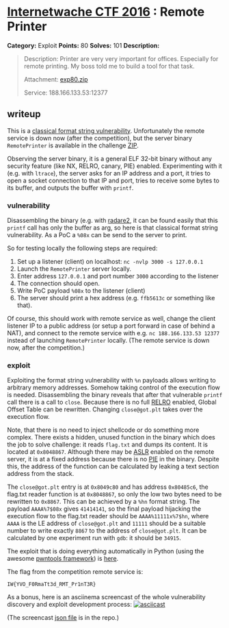 # [Internetwache CTF 2016](https://ctf.internetwache.org/) : Remote Printer

**Category:** Exploit
**Points:** 80
**Solves:** 101
**Description:**

> Description: Printer are very very important for offices. Especially for remote printing. My boss told me to build a tool for that task.
>
>
> Attachment: [exp80.zip](./exp80.zip)
>
>
> Service: 188.166.133.53:12377


## writeup

This is a [classical format string vulnerability](https://crypto.stanford.edu/cs155old/cs155-spring08/papers/formatstring-1.2.pdf).
Unfortunately the remote service is down now (after the competition),
but the server binary `RemotePrinter` is available in the
challenge [ZIP](./exp80.zip).

Observing the server binary, it is a general ELF 32-bit binary without
any security feature (like NX, RELRO, canary, PIE) enabled.
Experimenting with it (e.g. with `ltrace`), the server
asks for an IP address and a port, it tries to open a socket
connection to that IP and port, tries to receive some bytes to its
buffer, and outputs the buffer with `printf`.

### vulnerability

Disassembling the binary (e.g. with
[radare2](https://github.com/radare/radare2),
it can be found easily that this `printf` call has only the
buffer as arg, so here is that classical format string vulnerability.
As a PoC a `%08x` can be send to the server to print.

So for testing locally the following steps are required:

1. Set up a listener (client) on localhost: `nc -nvlp 3000 -s 127.0.0.1`
2. Launch the `RemotePrinter` server locally.
3. Enter address `127.0.0.1` and port number `3000` according to the listener
4. The connection should open.
5. Write PoC payload `%08x` to the listener (client)
6. The server should print a hex address (e.g. `ffb5613c` or something like that).

Of course, this should work with remote service as well, change
the client listener IP to a public address (or setup a port forward
in case of behind a NAT), and connect to the remote service
with e.g. `nc 188.166.133.53 12377` instead of launching `RemotePrinter`
locally. (The remote service is down now, after the competition.)

### exploit

Exploiting the format string vulnerability with `%n` payloads allows
writing to arbitrary memory addresses. Somehow taking control of the
execution flow is needed. Disassembling the binary reveals that
after that vulnerable `printf` call there is a call to `close`.
Because there is no full
[RELRO](http://tk-blog.blogspot.hu/2009/02/relro-not-so-well-known-memory.html)
enabled, Global Offset Table can
be rewritten. Changing `close@got.plt` takes over the execution flow.

Note, that there is no need to inject shellcode or do something
more complex. There exists a hidden, unused function in the binary
which does the job to solve challenge: it reads `flag.txt` and
dumps its content. It is located at `0x8048867`. Although there
may be
[ASLR](https://en.wikipedia.org/wiki/Address_space_layout_randomization)
enabled on the remote server, it is at a fixed address
because there is no
[PIE](https://en.wikipedia.org/wiki/Position-independent_code)
in the binary. Despite this, the address
of the function can be calculated by leaking a text section address
from the stack.

The `close@got.plt` entry is at `0x8049c80` and has address `0x80485c6`,
the flag.txt reader
function is at `0x8048867`, so only the low two bytes need to
be rewritten to `0x8867`. This can be achieved by a `%hn` format
string. The payload `AAAA%7$08x` gives `41414141`, so the
final payload hijacking the execution flow to the flag.txt reader
should be `AAAA%11111x%7$hn`, where `AAAA` is the LE address of
`close@got.plt` and `11111` should be a suitable number to
write exactly `8867` to the address of `close@got.plt`.
It can be calculated by one experiment run with `gdb`:
it should be `34915`.

The exploit that is doing everything automatically in Python (using
the awesome [pwntools framework](http://pwntools.com/))
is [here](./exploit_remoteprinter.py).

The flag from the competition remote service is:
```
IW{YVO_F0RmaTt3d_RMT_Pr1nT3R}
```

As a bonus, here is an asciinema screencast of the whole
vulnerability discovery and exploit development process:
[![asciicast](https://asciinema.org/a/40nfa75xz8mcyjjw7e59ctfja.png)](https://asciinema.org/a/40nfa75xz8mcyjjw7e59ctfja?speed=3)

(The screencast [json file](./exploit_screencast.json) is in the repo.)
